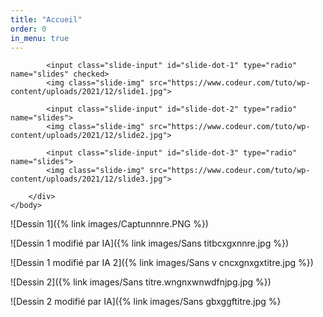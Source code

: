 ```yaml
---
title: "Accueil"
order: 0
in_menu: true
---
```

<!DOCTYPE html>
<html>
    <head>
        <title>Custom Slider</title>
    </head>
    <body>
        <div class="slider-container">
            <div class="menu">
                <label for="slide-dot-1"></label>
                <label for="slide-dot-2"></label>
                <label for="slide-dot-3"></label>
            </div>

            <input class="slide-input" id="slide-dot-1" type="radio" name="slides" checked>
            <img class="slide-img" src="https://www.codeur.com/tuto/wp-content/uploads/2021/12/slide1.jpg">

            <input class="slide-input" id="slide-dot-2" type="radio" name="slides">
            <img class="slide-img" src="https://www.codeur.com/tuto/wp-content/uploads/2021/12/slide2.jpg">

            <input class="slide-input" id="slide-dot-3" type="radio" name="slides">
            <img class="slide-img" src="https://www.codeur.com/tuto/wp-content/uploads/2021/12/slide3.jpg">

        </div>
    </body>
</html> 




![Dessin 1]({% link images/Captunnnre.PNG %})

![Dessin 1 modifié par IA]({% link images/Sans titbcxgxnnre.jpg %})

![Dessin 1 modifié par IA 2]({% link images/Sans v cncxgnxgxtitre.jpg %})

![Dessin 2]({% link images/Sans titre.wngnxwnwdfnjpg.jpg %})

![Dessin 2 modifié par IA]({% link images/Sans gbxggftitre.jpg %} 